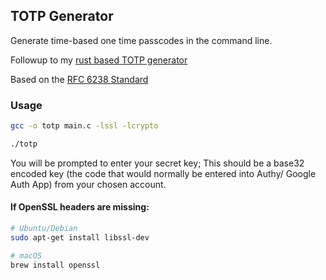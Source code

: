 ## TOTP Generator

Generate time-based one time passcodes in the command line.

Followup to my [rust based TOTP generator](https://github.com/ryansereno/rust-TOTP)

Based on the [RFC 6238 Standard](https://www.rfc-editor.org/rfc/rfc6238#page-9)

### Usage

```bash
gcc -o totp main.c -lssl -lcrypto
```
```bash
./totp
```

You will be prompted to enter your secret key;
This should be a base32 encoded key (the code that would normally be entered into Authy/ Google Auth App) from your chosen account.

#### If OpenSSL headers are missing:
```bash
# Ubuntu/Debian
sudo apt-get install libssl-dev

# macOS 
brew install openssl
```


